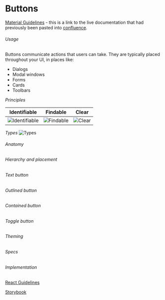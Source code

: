 # Buttons

[Material Guidelines](https://material.io/design/components/buttons.html#) - this is a link to the live documentation that had previously been pasted into [confluence](http://confluence.corp.frk.com:8090/display/EB/Buttons).  

###### Usage

Buttons communicate actions that users can take. They are typically placed throughout your UI, in places like:
- Dialogs
- Modal windows
- Forms
- Cards
- Toolbars

*Principles*

Identifiable | Findable | Clear
--- | --- | ---
![Identifiable](https://storage.googleapis.com/spec-host-backup/mio-design%2Fassets%2F1vUQ-3wcD66cCcnbo1DYqH95tT0aYouKx%2Fbuttons-illos-01.png) | ![Findable](https://storage.googleapis.com/spec-host-backup/mio-design%2Fassets%2F0B4V689etGs17WEhsSE5Yc2s3R0k%2Fbuttons-illos-02.png) | ![Clear](https://storage.googleapis.com/spec-host-backup/mio-design%2Fassets%2F0B4V689etGs17emtNMnZoS0Q1b0E%2Fbuttons-illos-03.png)

*Types*
![Types](https://storage.googleapis.com/spec-host-backup/mio-design%2Fassets%2F1rI63_05lNHyMtSwrnzXJ1Erg0TbkSDTY%2Fbuttons-types-all.png)

###### Anatomy

###### Hierarchy and placement

###### Text button

###### Outlined button

###### Contained button

###### Toggle button

###### Theming

###### Specs

###### Implementation

[React Guidelines](https://material-ui.com/components/buttons/)

[Storybook](http:// "This documentation will be embedded as a note in the corresponding storybook page for this component")
